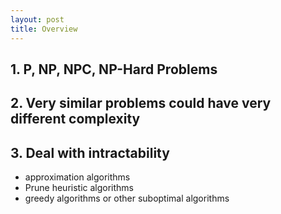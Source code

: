 ```yaml
---
layout: post
title: Overview
---
```


## 1. P, NP, NPC, NP-Hard Problems

## 2. Very similar problems could have very different complexity

## 3. Deal with intractability
- approximation algorithms
- Prune heuristic algorithms
- greedy algorithms or other suboptimal algorithms
